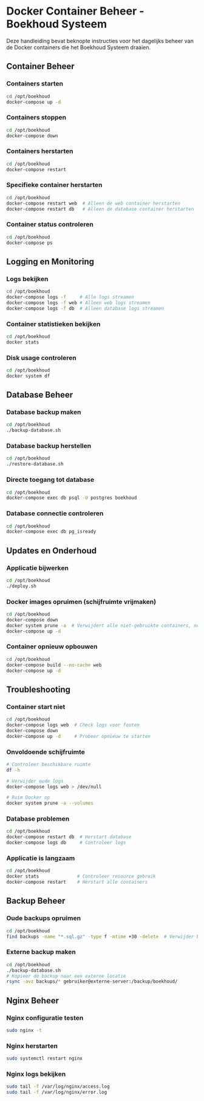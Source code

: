 # Docker Container Beheer - Boekhoud Systeem

Deze handleiding bevat beknopte instructies voor het dagelijks beheer van de Docker containers die het Boekhoud Systeem draaien.

## Container Beheer

### Containers starten
```bash
cd /opt/boekhoud
docker-compose up -d
```

### Containers stoppen
```bash
cd /opt/boekhoud
docker-compose down
```

### Containers herstarten
```bash
cd /opt/boekhoud
docker-compose restart
```

### Specifieke container herstarten
```bash
cd /opt/boekhoud
docker-compose restart web  # Alleen de web container herstarten
docker-compose restart db   # Alleen de database container herstarten
```

### Container status controleren
```bash
cd /opt/boekhoud
docker-compose ps
```

## Logging en Monitoring

### Logs bekijken
```bash
cd /opt/boekhoud
docker-compose logs -f     # Alle logs streamen
docker-compose logs -f web # Alleen web logs streamen
docker-compose logs -f db  # Alleen database logs streamen
```

### Container statistieken bekijken
```bash
cd /opt/boekhoud
docker stats
```

### Disk usage controleren
```bash
cd /opt/boekhoud
docker system df
```

## Database Beheer

### Database backup maken
```bash
cd /opt/boekhoud
./backup-database.sh
```

### Database backup herstellen
```bash
cd /opt/boekhoud
./restore-database.sh
```

### Directe toegang tot database
```bash
cd /opt/boekhoud
docker-compose exec db psql -U postgres boekhoud
```

### Database connectie controleren
```bash
cd /opt/boekhoud
docker-compose exec db pg_isready
```

## Updates en Onderhoud

### Applicatie bijwerken
```bash
cd /opt/boekhoud
./deploy.sh
```

### Docker images opruimen (schijfruimte vrijmaken)
```bash
cd /opt/boekhoud
docker-compose down
docker system prune -a  # Verwijdert alle niet-gebruikte containers, netwerken en images
docker-compose up -d
```

### Container opnieuw opbouwen
```bash
cd /opt/boekhoud
docker-compose build --no-cache web
docker-compose up -d
```

## Troubleshooting

### Container start niet
```bash
cd /opt/boekhoud
docker-compose logs web  # Check logs voor fouten
docker-compose down
docker-compose up -d     # Probeer opnieuw te starten
```

### Onvoldoende schijfruimte
```bash
# Controleer beschikbare ruimte
df -h

# Verwijder oude logs
docker-compose logs web > /dev/null

# Ruim Docker op
docker system prune -a --volumes
```

### Database problemen
```bash
cd /opt/boekhoud
docker-compose restart db  # Herstart database
docker-compose logs db     # Controleer logs
```

### Applicatie is langzaam
```bash
cd /opt/boekhoud
docker stats              # Controleer resource gebruik
docker-compose restart    # Herstart alle containers
```

## Backup Beheer

### Oude backups opruimen
```bash
cd /opt/boekhoud
find backups -name "*.sql.gz" -type f -mtime +30 -delete  # Verwijder backups ouder dan 30 dagen
```

### Externe backup maken
```bash
cd /opt/boekhoud
./backup-database.sh
# Kopieer de backup naar een externe locatie
rsync -avz backups/* gebruiker@externe-server:/backup/boekhoud/
```

## Nginx Beheer

### Nginx configuratie testen
```bash
sudo nginx -t
```

### Nginx herstarten
```bash
sudo systemctl restart nginx
```

### Nginx logs bekijken
```bash
sudo tail -f /var/log/nginx/access.log
sudo tail -f /var/log/nginx/error.log
```